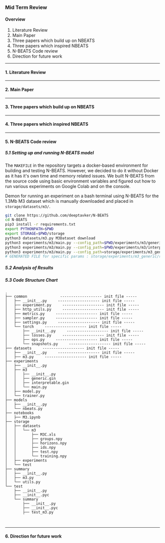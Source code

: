 ### Mid Term Review 

#### Overview

1. Literature Review
2. Main Paper
3. Three papers which build up on NBEATS
4. Three papers which inspired NBEATS
5. N-BEATS Code review
6. Direction for future work

------------------

#### 1. Literature Review

------------------

#### 2. Main Paper

------------------

#### 3. Three papers which build up on NBEATS

------------------

#### 4. Three papers which inspired NBEATS

------------------

#### 5. N-BEATS Code review

##### 5.1 Setting up and running N-BEATS model

The `MAKEFILE` in the repository targets a docker-based environment for building and testing N-BEATS. However, we decided to do it without Docker as it has it's own time and memory related issues. We built N-BEATS from the source code using basic environment variables and figured out how to run various experiments on Google Colab and on the console. 

Demon for running an experiment on a bash terminal using N-BEATS for the 1.3Mb M3 dataset which is manually downloaded and placed in `storage/datasets/m3/`. 

```sh
git clone https://github.com/deeptavker/N-BEATS
cd N-BEATS
pip3 install -r requirements.txt
export PYTHONPATH=$PWD
export STORAGE=$PWD/storage
python3 datasets/m3.py M3Dataset download
python3 experiments/m3/main.py --config_path=$PWD/experiments/m3/generic.gin build_ensemble
python3 experiments/m3/main.py --config_path=$PWD/experiments/m3/interpretable.gin build_ensemble
python3 experiments/m3/main.py --config_path=storage/experiments/m3_generic/repeat=3,lookback=4,loss=MAPE/config.gin run
# GENERATED FILE for specific params : storage/experiments/m3_generic/repeat=3,lookback=4,loss=MAPE/forecast.csv
```
##### 5.2 Analysis of Results

##### 5.3 Code Structure Chart

```
.
├── common               ------------------- init file -----                                                                    
│   ├── __init__.py     ------------------- init file -----
│   ├── experiment.py     ------------------- init file -----
│   ├── http_utils.py     ------------------- init file -----
│   ├── metrics.py     ------------------- init file -----
│   ├── sampler.py     ------------------- init file -----
│   ├── settings.py     ------------------- init file -----
│   └── torch     ------------------- init file -----
│       ├── __init__.py     ------------------- init file -----
│       ├── losses.py     ------------------- init file -----
│       ├── ops.py     ------------------- init file -----
│       └── snapshots.py     ------------------- init file -----
├── datasets     ------------------- init file -----
│   ├── __init__.py     ------------------- init file -----
│   ├── m3.py     ------------------- init file -----
├── experiments
│   ├── __init__.py
│   ├── m3
│   │   ├── __init__.py
│   │   ├── generic.gin
│   │   ├── interpretable.gin
│   │   └── main.py
│   ├── model.py
│   └── trainer.py
├── models
│   ├── __init__.py
│   └── nbeats.py
├── notebooks
│   ├── M3.ipynb
├── storage
│   ├── datasets
│   │   └── m3
│   │       ├── M3C.xls
│   │       ├── groups.npy
│   │       ├── horizons.npy
│   │       ├── ids.npy
│   │       ├── test.npy
│   │       └── training.npy
│   ├── experiments
│   └── test
├── summary
│   ├── __init__.py
│   ├── m3.py
│   └── utils.py
└── test
    ├── __init__.py
    ├── __init__.pyc
    └── summary
        ├── __init__.py
        ├── __init__.pyc
        ├── test_m3.py

        
```


------------------

#### 6. Direction for future work

